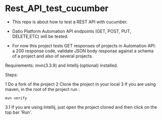 # Rest_API_test_cucumber
- This repo is about how to test a  REST API with cucumber.
- Datio Platform Automation API endpoints (GET, POST, PUT, DELETE,ETC) will be tested.

- For now this project tests GET responses of projects in Automation API:
 a 200 response code, validate JSON body response against a schema of a project and also of several projects.

Requirements: mvn(3.3.9) and  Intellij (optional) installed.

 Steps:

 1 Do a fork of the project
 2 Clone the project in your local
 3 If you are using maven, in the root of the project run :

```
mvn verify

```
  3.1 If you are using Intellij, just open the project cloned and then click on the top bar 'Run'. 
